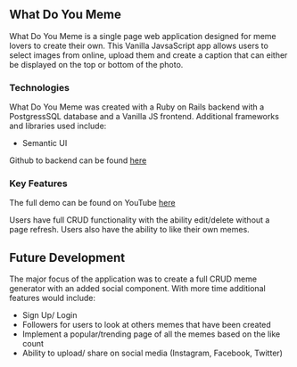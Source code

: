 ## What Do You Meme

What Do You Meme is a single page web application designed for meme lovers to create their own. This Vanilla JavsaScript app allows users to select images from online, upload them and create a caption that can either be displayed on the top or bottom of the photo. 


### Technologies 

What Do You Meme was created with a Ruby on Rails backend with a PostgressSQL database and a Vanilla JS frontend. Additional frameworks and libraries used include: 

- Semantic UI 

Github to backend can be found [here](https://github.com/aschemily/what_do_you_meme_backend)

### Key Features
The full demo can be found on YouTube [here](https://www.youtube.com/watch?v=NRoxwPnspIM)

Users have full CRUD functionality with the ability edit/delete without a page refresh. Users also have the ability to like their own memes.

## Future Development

The major focus of the application was to create a full CRUD meme generator with an added social component. With more time additional features would include: 
- Sign Up/ Login
- Followers for users to look at others memes that have been created
- Implement a popular/trending page of all the memes based on the like count 
- Ability to upload/ share on social media (Instagram, Facebook, Twitter)
